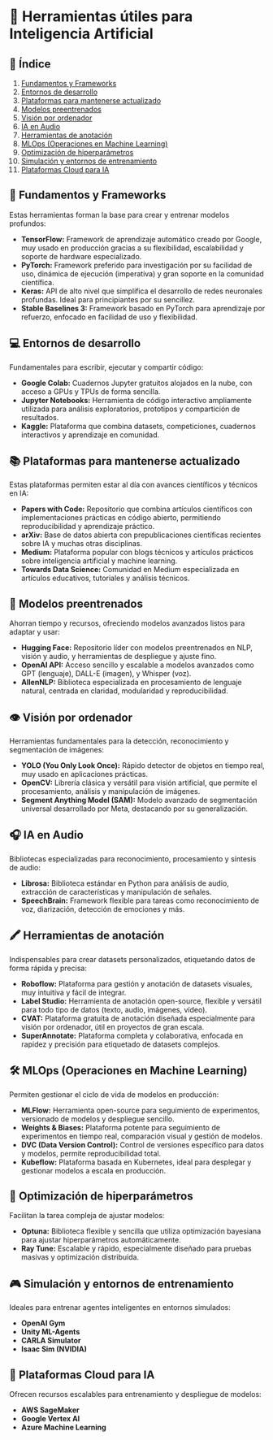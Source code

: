 # 📌 Herramientas útiles para Inteligencia Artificial

## 📖 Índice
1. [Fundamentos y Frameworks](#-fundamentos-y-frameworks)
2. [Entornos de desarrollo](#-entornos-de-desarrollo)
3. [Plataformas para mantenerse actualizado](#-plataformas-para-mantenerse-actualizado)
4. [Modelos preentrenados](#-modelos-preentrenados)
5. [Visión por ordenador](#️-visión-por-ordenador)
6. [IA en Audio](#-ia-en-audio)
7. [Herramientas de anotación](#️-herramientas-de-anotación)
8. [MLOps (Operaciones en Machine Learning)](#️-mlops-operaciones-en-machine-learning)
9. [Optimización de hiperparámetros](#-optimización-de-hiperparámetros)
10. [Simulación y entornos de entrenamiento](#-simulación-y-entornos-de-entrenamiento)
11. [Plataformas Cloud para IA](#-plataformas-cloud-para-ia)


## 🧠 Fundamentos y Frameworks
Estas herramientas forman la base para crear y entrenar modelos profundos:

- **TensorFlow:** Framework de aprendizaje automático creado por Google, muy usado en producción gracias a su flexibilidad, escalabilidad y soporte de hardware especializado.
- **PyTorch:** Framework preferido para investigación por su facilidad de uso, dinámica de ejecución (imperativa) y gran soporte en la comunidad científica.
- **Keras:** API de alto nivel que simplifica el desarrollo de redes neuronales profundas. Ideal para principiantes por su sencillez.
- **Stable Baselines 3:** Framework basado en PyTorch para aprendizaje por refuerzo, enfocado en facilidad de uso y flexibilidad.

## 💻 Entornos de desarrollo
Fundamentales para escribir, ejecutar y compartir código:

- **Google Colab:** Cuadernos Jupyter gratuitos alojados en la nube, con acceso a GPUs y TPUs de forma sencilla.
- **Jupyter Notebooks:** Herramienta de código interactivo ampliamente utilizada para análisis exploratorios, prototipos y compartición de resultados.
- **Kaggle:** Plataforma que combina datasets, competiciones, cuadernos interactivos y aprendizaje en comunidad.

## 📚 Plataformas para mantenerse actualizado
Estas plataformas permiten estar al día con avances científicos y técnicos en IA:

- **Papers with Code:** Repositorio que combina artículos científicos con implementaciones prácticas en código abierto, permitiendo reproducibilidad y aprendizaje práctico.
- **arXiv:** Base de datos abierta con prepublicaciones científicas recientes sobre IA y muchas otras disciplinas.
- **Medium:** Plataforma popular con blogs técnicos y artículos prácticos sobre inteligencia artificial y machine learning.
- **Towards Data Science:** Comunidad en Medium especializada en artículos educativos, tutoriales y análisis técnicos.

## 🚀 Modelos preentrenados
Ahorran tiempo y recursos, ofreciendo modelos avanzados listos para adaptar y usar:

- **Hugging Face:** Repositorio líder con modelos preentrenados en NLP, visión y audio, y herramientas de despliegue y ajuste fino.
- **OpenAI API:** Acceso sencillo y escalable a modelos avanzados como GPT (lenguaje), DALL-E (imagen), y Whisper (voz).
- **AllenNLP:** Biblioteca especializada en procesamiento de lenguaje natural, centrada en claridad, modularidad y reproducibilidad.

## 👁️ Visión por ordenador
Herramientas fundamentales para la detección, reconocimiento y segmentación de imágenes:

- **YOLO (You Only Look Once):** Rápido detector de objetos en tiempo real, muy usado en aplicaciones prácticas.
- **OpenCV:** Librería clásica y versátil para visión artificial, que permite el procesamiento, análisis y manipulación de imágenes.
- **Segment Anything Model (SAM):** Modelo avanzado de segmentación universal desarrollado por Meta, destacando por su generalización.

## 🎧 IA en Audio
Bibliotecas especializadas para reconocimiento, procesamiento y síntesis de audio:

- **Librosa:** Biblioteca estándar en Python para análisis de audio, extracción de características y manipulación de señales.
- **SpeechBrain:** Framework flexible para tareas como reconocimiento de voz, diarización, detección de emociones y más.

## 🖍️ Herramientas de anotación
Indispensables para crear datasets personalizados, etiquetando datos de forma rápida y precisa:

- **Roboflow:** Plataforma para gestión y anotación de datasets visuales, muy intuitiva y fácil de integrar.
- **Label Studio:** Herramienta de anotación open-source, flexible y versátil para todo tipo de datos (texto, audio, imágenes, vídeo).
- **CVAT:** Plataforma gratuita de anotación diseñada especialmente para visión por ordenador, útil en proyectos de gran escala.
- **SuperAnnotate:** Plataforma completa y colaborativa, enfocada en rapidez y precisión para etiquetado de datasets complejos.

## 🛠️ MLOps (Operaciones en Machine Learning)
Permiten gestionar el ciclo de vida de modelos en producción:

- **MLFlow:** Herramienta open-source para seguimiento de experimentos, versionado de modelos y despliegue sencillo.
- **Weights & Biases:** Plataforma potente para seguimiento de experimentos en tiempo real, comparación visual y gestión de modelos.
- **DVC (Data Version Control):** Control de versiones específico para datos y modelos, permite reproducibilidad total.
- **Kubeflow:** Plataforma basada en Kubernetes, ideal para desplegar y gestionar modelos a escala en producción.

## 🎯 Optimización de hiperparámetros
Facilitan la tarea compleja de ajustar modelos:

- **Optuna:** Biblioteca flexible y sencilla que utiliza optimización bayesiana para ajustar hiperparámetros automáticamente.
- **Ray Tune:** Escalable y rápido, especialmente diseñado para pruebas masivas y optimización distribuida.

## 🎮 Simulación y entornos de entrenamiento
Ideales para entrenar agentes inteligentes en entornos simulados:

- **OpenAI Gym**
- **Unity ML-Agents**
- **CARLA Simulator**
- **Isaac Sim (NVIDIA)**

## 📡 Plataformas Cloud para IA
Ofrecen recursos escalables para entrenamiento y despliegue de modelos:

- **AWS SageMaker**
- **Google Vertex AI**
- **Azure Machine Learning**